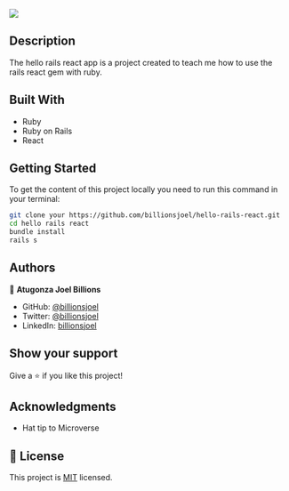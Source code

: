 ![](https://img.shields.io/badge/Microverse-blueviolet)

## Description

The hello rails react app is a  project created to teach me how to use the rails react gem with ruby.

## Built With

- Ruby
- Ruby on Rails
- React

## Getting Started

To get the content of this project locally you need to run this command in your terminal:
``` bash
git clone your https://github.com/billionsjoel/hello-rails-react.git
cd hello rails react
bundle install
rails s
```


## Authors

👤 **Atugonza Joel Billions**

- GitHub: [@billionsjoel](https://github.com/billionsjoel)
- Twitter: [@billionsjoel](https://twitter.com/billionsjoel)
- LinkedIn: [billionsjoel](https://www.linkedin.com/in/billionsjoel)


## Show your support

Give a ⭐️ if you like this project!

## Acknowledgments

- Hat tip to Microverse


## 📝 License

This project is [MIT](./MIT.md) licensed.
